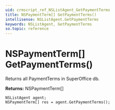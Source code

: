 ```yaml
---
uid: crmscript_ref_NSListAgent_GetPaymentTerms
title: NSPaymentTerm[] GetPaymentTerms()
intellisense: NSListAgent.GetPaymentTerms
keywords: NSListAgent, GetPaymentTerms
so.topic: reference
---
```


# NSPaymentTerm[] GetPaymentTerms()

Returns all PaymentTerms in SuperOffice db.

**Returns:** NSPaymentTerm[]

```crmscript
NSListAgent agent;
NSPaymentTerm[] res = agent.GetPaymentTerms();
```


